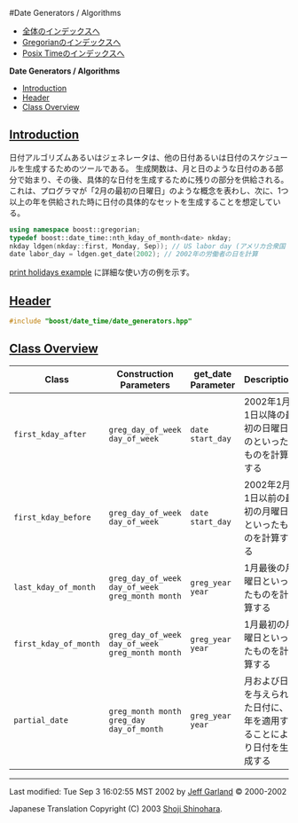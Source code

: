 #Date Generators / Algorithms

- [全体のインデックスへ](../date_time.md)
- [Gregorianのインデックスへ](./gregorian.md)
- [Posix Timeのインデックスへ](./posix_time.md)

**Date Generators / Algorithms**

- [Introduction](#introduction)
- [Header](#header)
- [Class Overview](#class-overview)


## <a name="introduction" href="introduction">Introduction</a>
日付アルゴリズムあるいはジェネレータは、他の日付あるいは日付のスケジュールを生成するためのツールである。 生成関数は、月と日のような日付のある部分で始まり、その後、具体的な日付を生成するために残りの部分を供給される。 これは、プログラマが「2月の最初の日曜日」のような概念を表わし、次に、1つ以上の年を供給された時に日付の具体的なセットを生成することを想定している。

```cpp
using namespace boost::gregorian; 
typedef boost::date_time::nth_kday_of_month<date> nkday;
nkday ldgen(nkday::first, Monday, Sep)); // US labor day (アメリカ合衆国 労働者の日)
date labor_day = ldgen.get_date(2002); // 2002年の労働者の日を計算
```

[print holidays example](./print_holidays.cpp.md) に詳細な使い方の例を示す。


## <a name="header" href="header">Header</a>

```cpp
#include "boost/date_time/date_generators.hpp" 
```


## <a name="class-overview" href="class-overview">Class Overview</a>

| Class              | Construction Parameters    | get_date Parameter | Description | Example |
|--------------------|----------------------------|--------------------|-------------|---------|
| `first_kday_after`  | `greg_day_of_week day_of_week` | `date start_day` | 2002年1月1日以降の最初の日曜日のといったものを計算する | `first_kday_after fkaf(Monday);`<br/>`date d = fkaf.get_date(date(2002,Jan,1));//2002-Jan-07` |
| `first_kday_before` | `greg_day_of_week day_of_week` | `date start_day` | 2002年2月1日以前の最初の月曜日といったものを計算する | `first_kday_before fkbf(Monday);`<br/> `date d = fkbf.get_date(date(2002,Feb,1));//2002-Jan-28` |
| `last_kday_of_month` | `greg_day_of_week day_of_week`<br/> `greg_month month` | `greg_year year` | 1月最後の月曜日といったものを計算する | `last_kday_of_month lkm(Monday,Jan);`<br/>`date d = lkm.get_date(2002);//2002-Jan-28` |
| `first_kday_of_month` | `greg_day_of_week day_of_week`<br/> `greg_month month` | `greg_year year` | 1月最初の月曜日といったものを計算する | `first_kday_of_month fkm(Monday,Jan);`<br/>`date d = fkm.get_date(2002);//2002-Jan-07` |
| `partial_date` | `greg_month month`<br/>`greg_day day_of_month` | `greg_year year` | 月および日を与えられた日付に、年を適用することにより日付を生成する | `partial_date pd(Jan,1);`<br/> `date d = pd.get_date(2002);//2002-Jan-01` |


***
Last modified: Tue Sep 3 16:02:55 MST 2002 by [Jeff Garland](jeff@crystalclearsoftware.com) © 2000-2002 

Japanese Translation Copyright (C) 2003 [Shoji Shinohara](sshino@cppll.jp).

